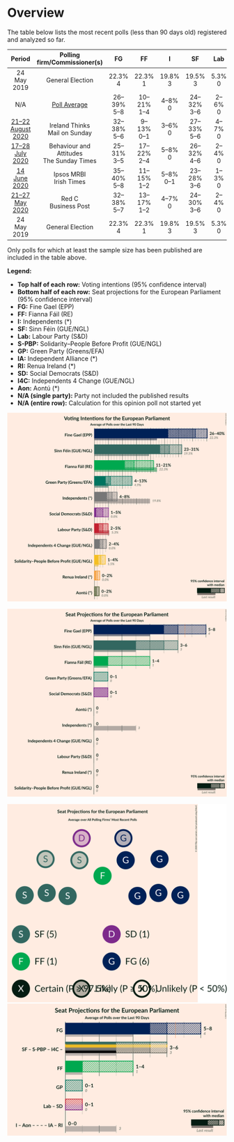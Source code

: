 # Overview

The table below lists the most recent polls (less than 90 days old) registered and analyzed so far.

| Period     | Polling firm/Commissioner(s) | FG | FF | I | SF | Lab | S-PBP | GP | IA | RI | SD | I4C | Aon |
|:----------:|:----------------------------:|:--:|:--:|:--:|:--:|:--:|:--:|:--:|:--:|:--:|:--:|:--:|:--:|
| 24 May 2019 | General Election | 22.3% <br> 4 | 22.3% <br> 1 | 19.8% <br> 3 | 19.5% <br> 3 | 5.3% <br> 0 | 1.5% <br> 0 | 4.9% <br> 0 | 0.0% <br> 0 | 0.0% <br> 0 | 0.0% <br> 0 | 0.0% <br> 0 | 0.0% <br> 0 |
| N/A | [Poll Average](average.html) | 26–39% <br> 5–8 | 10–21% <br> 1–4 | 4–8% <br> 0 | 24–32% <br> 3–6 | 2–6% <br> 0 | 1–4% <br> 0 | 2–13% <br> 0–1 | N/A <br> N/A | 0–2% <br> 0 | 1–6% <br> 0–2 | 2–4% <br> 0 | 0–3% <br> 0 |
| [21–22 August 2020](2020-08-22-IrelandThinks.html) | Ireland Thinks <br> Mail on Sunday | 32–38% <br> 5–6 | 9–13% <br> 0–1 | 3–6% <br> 0 | 27–33% <br> 5–6 | 4–7% <br> 0 | 1–3% <br> 0 | 2–4% <br> 0 | N/A <br> N/A | N/A <br> N/A | 4–7% <br> 1–2 | 1–3% <br> 0 | 1–3% <br> 0 |
| [17–28 July 2020](2020-07-28-BehaviourandAttitudes.html) | Behaviour and Attitudes <br> The Sunday Times | 25–31% <br> 3–5 | 17–22% <br> 2–4 | 5–8% <br> 0 | 26–32% <br> 4–6 | 2–4% <br> 0 | 2–4% <br> 0 | 5–8% <br> 0 | N/A <br> N/A | 1–2% <br> 0 | 1–2% <br> 0 | 2–4% <br> 0 | 0–1% <br> 0 |
| [14 June 2020](2020-06-14-IpsosMRBI.html) | Ipsos MRBI <br> Irish Times | 35–40% <br> 5–8 | 11–15% <br> 1–2 | 5–8% <br> 0–1 | 23–28% <br> 3–6 | 1–3% <br> 0 | N/A <br> N/A | 10–14% <br> 1–2 | N/A <br> N/A | N/A <br> N/A | N/A <br> N/A | 2–4% <br> 0 | N/A <br> N/A |
| [21–27 May 2020](2020-05-27-RedC.html) | Red C <br> Business Post | 32–38% <br> 5–7 | 13–17% <br> 1–2 | 4–7% <br> 0 | 24–30% <br> 3–6 | 2–4% <br> 0 | 1–3% <br> 0 | 4–7% <br> 0 | N/A <br> N/A | N/A <br> N/A | 3–5% <br> 1 | 2–4% <br> 0 | 1–2% <br> 0 |
| 24 May 2019 | General Election | 22.3% <br> 4 | 22.3% <br> 1 | 19.8% <br> 3 | 19.5% <br> 3 | 5.3% <br> 0 | 1.5% <br> 0 | 4.9% <br> 0 | 0.0% <br> 0 | 0.0% <br> 0 | 0.0% <br> 0 | 0.0% <br> 0 | 0.0% <br> 0 |

Only polls for which at least the sample size has been published are included in the table above.

**Legend:**
+ **Top half of each row:** Voting intentions (95% confidence interval)
+ **Bottom half of each row:** Seat projections for the European Parliament (95% confidence interval)
+ **FG:** Fine Gael (EPP)
+ **FF:** Fianna Fáil (RE)
+ **I:** Independents (*)
+ **SF:** Sinn Féin (GUE/NGL)
+ **Lab:** Labour Party (S&D)
+ **S-PBP:** Solidarity–People Before Profit (GUE/NGL)
+ **GP:** Green Party (Greens/EFA)
+ **IA:** Independent Alliance (*)
+ **RI:** Renua Ireland (*)
+ **SD:** Social Democrats (S&D)
+ **I4C:** Independents 4 Change (GUE/NGL)
+ **Aon:** Aontú (*)
+ **N/A (single party):** Party not included the published results
+ **N/A (entire row):** Calculation for this opinion poll not started yet


![Graph with voting intentions not yet produced](average.png "Voting Intentions")

![Graph with seats not yet produced](average-seats.png "Seats")

![Graph with seating plan not yet produced](average-seating-plan.png "Seating Plan")
![Graph with coalitions seats not yet produced](average-coalitions-seats.png "Coalitions Seats")
